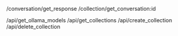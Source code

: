 /conversation/get_response
/collection/get_conversation:id

/api/get_ollama_models
/api/get_collections
/api/create_collection
/api/delete_collection